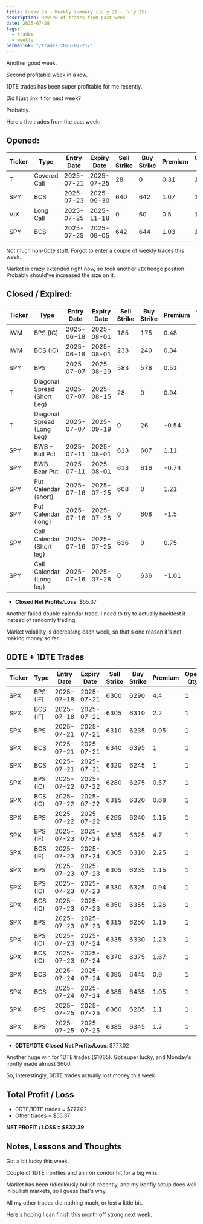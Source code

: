 ```yaml
---
title: Lucky 7s - Weekly summary (July 21 - July 25)
description: Review of trades from past week
date: 2025-07-28
tags:
  - trades
  - weekly
permalink: "/trades-2025-07-21/"
---
```


Another good week.

Second profitable week in a row.  

1DTE trades has been super profitable for me recently.

Did I just jinx it for next week? 

Probably.

Here's the trades from the past week:

## Opened:

<div class="trade-table weekly full-width">

|**Ticker**|**Type**|**Entry Date**|**Expiry Date**|**Sell Strike**|**Buy Strike**|**Premium**|**Open Qty**|**Fee open**|**Net Premium**|
|---|---|---|---|---|---|---|---|---|---|
|T|Covered Call|2025-07-21|2025-07-25|28|0|0.31|1|1.46|29.54|
|SPY|BCS|2025-07-23|2025-09-30|640|642|1.07|1|2.12|104.88|
|VIX|Long Call|2025-07-25|2025-11-18|0|60|0.5|1|1.31|48.69|
|SPY|BCS|2025-07-25|2025-09-05|642|644|1.03|1|2.12|100.88|

</div>

Not much non-0dte stuff.  Forgot to enter a couple of weekly trades this week.

Market is crazy extended right now, so took another `VIX` hedge position.  Probably should've increased the size on it.  


## Closed / Expired:

<div class = "trade-table weekly full-width">

|**Ticker**|**Type**|**Entry Date**|**Expiry Date**|**Sell Strike**|**Buy Strike**|**Premium**|**Open Qty**|**Fee open**|**Net Premium**|**Close Date**|**Close Cost**|**Close Qty**|**Fee close**|**Profit/Loss**|
|---|---|---|---|---|---|---|---|---|---|---|---|---|---|---|
|IWM|BPS (IC)|2025-06-18|2025-08-01|185|175|0.48|1|1.42|46.58|2025-07-25|-0.01|1|1.41|44.17|
|IWM|BCS (IC)|2025-06-18|2025-08-01|233|240|0.34|1|1.42|32.58|2025-07-25|-0.29|1|1.41|2.16999999999999|
|SPY|BPS|2025-07-07|2025-08-29|583|578|0.51|1|1.41|49.59|2025-07-24|-0.2|1|2.11|0|
|T|Diagonal Spread (Short Leg)|2025-07-07|2025-08-15|28|0|0.94|1|1.06|92.94|2025-07-25|-0.44|1|0.7|48.24|
|T|Diagonal Spread (Long Leg)|2025-07-07|2025-09-19|0|26|-0.54|1|1.05|-55.05|2025-07-25|0.24|1|0.71|-31.76|
|SPY|BWB – Bull Put|2025-07-11|2025-08-01|613|607|1.11|1|1.61|109.39|2025-07-23|-0.38|1|1.765|69.625|
|SPY|BWB – Bear Put|2025-07-11|2025-08-01|613|616|-0.74|1|0.91|-74.91|2025-07-23|0.28|1|1.765|-48.675|
|SPY|Put Calendar (short)|2025-07-16|2025-07-25|608|0|1.21|1|1.55|119.45|2025-07-23|-0.07|1|1.06|111.39|
|SPY|Put Calendar (long)|2025-07-16|2025-07-28|0|608|-1.5|1|1.55|-151.55|2025-07-23|0.1|1|1.06|-142.61|
|SPY|Call Calendar (Short leg)|2025-07-16|2025-07-25|636|0|0.75|1|1.54|73.46|2025-07-23|-0.47|1|1.05|25.41|
|SPY|Call Calendar (Long leg)|2025-07-16|2025-07-28|0|636|-1.01|1|1.54|-102.54|2025-07-23|0.81|1|1.05|-22.59|


</div>

- **Closed Net Profits/Loss**: $55.37

Another failed double calendar trade.  I need to try to actually backtest it instead of randomly trading.  

Market volatility is decreasing each week, so that's one reason it's not making money so far.


## 0DTE + 1DTE Trades

<div class = "trade-table weekly full-width">

|**Ticker**|**Type**|**Entry Date**|**Expiry Date**|**Sell Strike**|**Buy Strike**|**Premium**|**Open Qty**|**Fee open**|**Net Premium**|**Exit Date**|**Close Cost**|**Close Qty**|**Fee close**|**Profit/Loss**|
|---|---|---|---|---|---|---|---|---|---|---|---|---|---|---|
|SPX|BPS (IF)|2025-07-18|2025-07-21|6300|6290|4.4|1|3.49|436.51|2025-07-21|0|1|0|436.51|
|SPX|BCS (IF)|2025-07-18|2025-07-21|6305|6310|2.2|1|3.29|216.71|2025-07-21|-0.6|1|0|156.71|
|SPX|BPS|2025-07-21|2025-07-21|6310|6235|0.95|1|3.2|91.8|2025-07-21|-2|1|3.21|-111.41|
|SPX|BCS|2025-07-21|2025-07-21|6340|6395|1|1|3.2|96.8|2025-07-21|-2.05|1|1.65|-109.85|
|SPX|BCS|2025-07-21|2025-07-21|6320|6245|1|1|3.2|96.8|2025-07-21|-2.1|1|3.2|-116.4|
|SPX|BPS (IC)|2025-07-22|2025-07-22|6280|6275|0.57|1|3.3|53.7|2025-07-22|0|1|0|53.7|
|SPX|BCS (IC)|2025-07-22|2025-07-22|6315|6320|0.68|1|3.21|64.79|2025-07-22|0|1|0|64.79|
|SPX|BPS|2025-07-22|2025-07-22|6295|6240|1.15|1|3.2|111.8|2025-07-22|-3.05|1|3.2|-196.4|
|SPX|BPS (IF)|2025-07-23|2025-07-24|6335|6325|4.7|1|3.29|466.71|2025-07-24|0|1|0|466.71|
|SPX|BCS (IF)|2025-07-23|2025-07-24|6305|6310|2.25|1|3.29|221.71|2025-07-24|-5|1|0|-278.29|
|SPX|BPS|2025-07-23|2025-07-23|6305|6235|1.15|1|3.2|111.8|2025-07-23|0|1|0|111.8|
|SPX|BPS (IC)|2025-07-23|2025-07-23|6330|6325|0.94|1|3.3|90.7|2025-07-23|0|1|0|90.7|
|SPX|BCS (IC)|2025-07-23|2025-07-23|6350|6355|1.26|1|3.3|122.7|2025-07-23|-5|1|0|-377.3|
|SPX|BPS|2025-07-23|2025-07-23|6315|6250|1.15|1|3.2|111.8|2025-07-23|0|1|0|111.8|
|SPX|BPS (IC)|2025-07-23|2025-07-24|6335|6330|1.23|1|3.3|119.7|2025-07-24|0|1|0|119.7|
|SPX|BCS (IC)|2025-07-23|2025-07-24|6370|6375|1.67|1|3.3|163.7|2025-07-24|0|1|0|163.7|
|SPX|BCS|2025-07-24|2025-07-24|6395|6445|0.9|1|3.2|86.8|2025-07-24|0|1|0|86.8|
|SPX|BCS|2025-07-24|2025-07-24|6385|6435|1.05|1|3.2|101.8|2025-07-24|-2.2|1|1.65|-119.85|
|SPX|BPS|2025-07-25|2025-07-25|6360|6285|1.1|1|3.2|106.8|2025-07-25|0|1|0|106.8|
|SPX|BPS|2025-07-25|2025-07-25|6385|6345|1.2|1|3.2|116.8|2025-07-25|0|1|0|116.8|

</div>

- **0DTE/1DTE Closed Net Profits/Loss**: $777.02

Another huge win for 1DTE trades ($1065).  Got super lucky, and Monday's ironfly made almost $600.

So, interestingly, 0DTE trades actually lost money this week.

## Total Profit / Loss

+ 0DTE/1DTE trades = $777.02
+ Other trades = $55.37

**NET PROFIT / LOSS = $832.39**

## Notes, Lessons and Thoughts

Got a bit lucky this week.

Couple of 1DTE ironflies and an iron condor hit for a big wins.

Market has been ridiculously bullish recently, and my ironfly setup does well in bullish markets, so I guess that's why.

All my other trades did nothing much, or lost a little bit.

Here's hoping I can finish this month off strong next week.